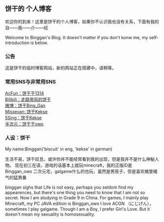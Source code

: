 ## 饼干的 个人博客

欢迎你的到来！这里是饼干的个人博客，如果你不认识我也没有关系，下面有我的自——我——介——绍

Welcome to Binggan's Blog. It doesn't matter if you don't konw me, my self-introduction is below.

### 公告
这是饼干的临时博客网站，新的网站正在搭建中，请稍等。

### 常用SNS与非常用SNS
<div>
 <a href="https://www.acfun.cn/u/13489702.aspx">AcFun：饼干干1314</a>
</div>
  <div>
<a href="https://space.bilibili.com/57763685">Bilibili：走路带风的饼干</a>
  </div>
  <div>
<a href="https://weibo.com/6012935166/profile?rightmod=1&wvr=6&mod=personinfo&is_all=1#1580633780610">微博：饼干Bing_Gan</a>
  </div>
  <div>
<a href="https://www.missevan.com/8304809/">Missevan: 饼干Kekse</a>
  </div>
  <div>
<a href="http://5sing.kugou.com/72871824">5Sing：饼干Kekse</a>
  </div>
  <div>
<a href="https://bcy.net/u/101145009372">半次元：饼干干owo</a>
  </div>

### 人设：饼干          
My name:Binggan('biscuit' in eng, 'kekse' in german)

生活不易，饼干叹息。或许你并不能经常看到我的出现，但是我并不是什么神秘人物。
现在初三在读，游戏的话基本上就玩minecraft，我的正版ID是Binggan_owo
二次元宅，galgame什么的也玩，虽然是男孩子，但是喜欢橘里橘气的猛男番


binggan sighs that Life is not easy, perhaps you seldom find my appearences, but there's one thing you need to know that I am not so secret. Now I am studying in Grade 9 in China. For games, I mainly play Minecraft, my PC JAVA edition is Binggan_owo
I love ACGN （にじげん）， sometimes I play galgame. Though I am a Boy, I prefer Girl's Love. But it doesn't mean my sexuality is homosexuality.


